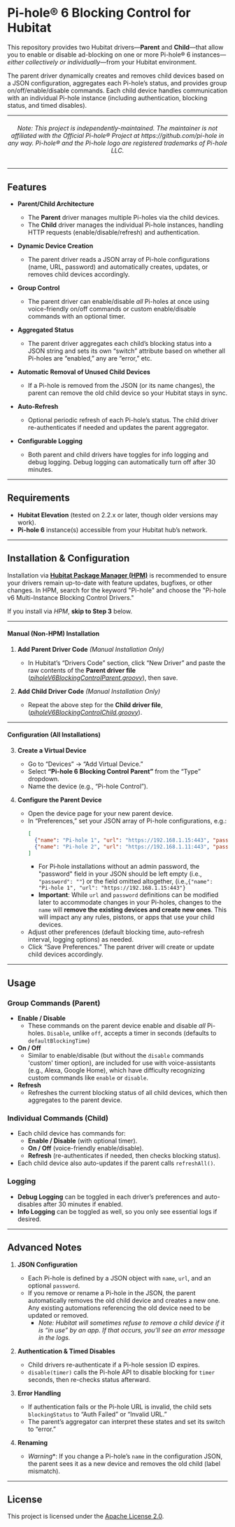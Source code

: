 # Pi-hole® 6 Blocking Control for Hubitat

This repository provides two Hubitat drivers—**Parent** and **Child**—that allow you to enable or disable ad-blocking on one or more Pi-hole® 6 instances—*either collectively or individually*—from your Hubitat environment. 

The parent driver dynamically creates and removes child devices based on a JSON configuration, aggregates each Pi-hole’s status, and provides group on/off/enable/disable commands. Each child device handles communication with an individual Pi-hole instance (including authentication, blocking status, and timed disables).

---
  
<h6 align="center">Note: This project is independently-maintained. The maintainer is not affiliated with the Official Pi-hole® Project at https://github.com/pi-hole in any way. Pi-hole® and the Pi-hole logo are registered trademarks of Pi-hole LLC. </h6>

---

## Features

- **Parent/Child Architecture**  
  - The **Parent** driver manages multiple Pi-holes via the child devices.  
  - The **Child** driver manages the individual Pi-hole instances, handling HTTP requests (enable/disable/refresh) and authentication.

- **Dynamic Device Creation**  
  - The parent driver reads a JSON array of Pi-hole configurations (name, URL, password) and automatically creates, updates, or removes child devices accordingly.

- **Group Control**  
  - The parent driver can enable/disable *all* Pi-holes at once using voice-friendly on/off commands or custom enable/disable commands with an optional timer.

- **Aggregated Status**  
  - The parent driver aggregates each child’s blocking status into a JSON string and sets its own “switch” attribute based on whether all Pi-holes are “enabled,” any are “error,” etc.

- **Automatic Removal of Unused Child Devices**  
  - If a Pi-hole is removed from the JSON (or its name changes), the parent can remove the old child device so your Hubitat stays in sync.

- **Auto-Refresh**  
  - Optional periodic refresh of each Pi-hole’s status. The child driver re-authenticates if needed and updates the parent aggregator.

- **Configurable Logging**  
  - Both parent and child drivers have toggles for info logging and debug logging. Debug logging can automatically turn off after 30 minutes.

---

## Requirements

- **Hubitat Elevation** (tested on 2.2.x or later, though older versions may work).  
- **Pi-hole 6** instance(s) accessible from your Hubitat hub’s network.

---

## Installation & Configuration

Installation via [**Hubitat Package Manager (HPM)**](https://hubitatpackagemanager.hubitatcommunity.com/installing.html) is recommended to ensure your drivers remain up-to-date with feature updates, bugfixes, or other changes. In HPM, search for the keyword "Pi-hole" and choose the "Pi-hole v6 Multi-Instance Blocking Control Drivers."

If you install via *HPM*, **skip to Step 3** below.    

---

<h4>Manual (Non-HPM) Installation</h4>

1. **Add Parent Driver Code**  *(Manual Installation Only)*
   - In Hubitat’s “Drivers Code” section, click “New Driver” and paste the raw contents of the **Parent driver file** ([*piholeV6BlockingControlParent.groovy*](https://raw.githubusercontent.com/TheMegamind/Hubitat/main/piholeV6BlockingControl/piholeV6BlockingControlParent.groovy)), then save.

2. **Add Child Driver Code**  *(Manual Installation Only)*
   - Repeat the above step for the **Child driver file**,  ([*piholeV6BlockingControlChild.groovy*](https://raw.githubusercontent.com/TheMegamind/Hubitat/main//piholeV6BlockingControl/piholeV6BlockingControlChild.groovy)).

---

<h4>Configuration (All Installations)</h4>

3. **Create a Virtual Device**  
   - Go to “Devices” → “Add Virtual Device.”  
   - Select **“Pi-hole 6 Blocking Control Parent”** from the “Type” dropdown.  
   - Name the device (e.g., “Pi-hole Control”).

4. **Configure the Parent Device**  
   - Open the device page for your new parent device.  
   - In “Preferences,” set your JSON array of Pi-hole configurations, e.g.:
     ```json
     [
       {"name": "Pi-hole 1", "url": "https://192.168.1.15:443", "password": "pass1"},
       {"name": "Pi-hole 2", "url": "https://192.168.1.11:443", "password": "pass2"}
     ]
     ```
     - For Pi‑hole installations without an admin password, the "password" field in your JSON should be left empty (i.e., `"password": ""`) or the field omitted altogether, (i.e.,`{"name": "Pi-hole 1", "url": "https://192.168.1.15:443"}`
     - **Important**: While `url` and `password` definitions can be modified later to accommodate changes in your Pi-holes, changes to the `name` will **remove the existing devices and create new ones**. This will impact any any rules, pistons, or apps that use your child devices. 
   - Adjust other preferences (default blocking time, auto-refresh interval, logging options) as needed.  
   - Click “Save Preferences.” The parent driver will create or update child devices accordingly.

---

## Usage

### Group Commands (Parent)

- **Enable / Disable**  
  - These commands on the parent device enable and disable *all* Pi-holes. `Disable`, unlike `off`, accepts a timer in seconds (defaults to `defaultBlockingTime`)
- **On / Off**
  - Similar to enable/disable (but without the `disable` commands 'custom' timer option), are included for use with voice-assistants (e.g., Alexa, Google Home), which have difficulty recognizing custom commands like `enable` or `disable`. 
- **Refresh**  
  - Refreshes the current blocking status of all child devices, which then aggregates to the parent device.

### Individual Commands (Child)

- Each child device has commands for:
  - **Enable / Disable** (with optional timer).  
  - **On / Off** (voice-friendly enable/disable).  
  - **Refresh** (re-authenticates if needed, then checks blocking status).  
- Each child device also auto-updates if the parent calls `refreshAll()`.

### Logging

- **Debug Logging** can be toggled in each driver’s preferences and auto-disables after 30 minutes if enabled.  
- **Info Logging** can be toggled as well, so you only see essential logs if desired.

---

## Advanced Notes

1. **JSON Configuration**  
   - Each Pi-hole is defined by a JSON object with `name`, `url`, and an optional `password`.  
   - If you remove or rename a Pi-hole in the JSON, the parent automatically removes the old child device and creates a new one. Any existing automations referencing the old device need to be updated or removed.
     - *Note: Hubitat will sometimes refuse to remove a child device if it is “in use” by an app. If that occurs, you’ll see an error message in the logs.*

2. **Authentication & Timed Disables**  
   - Child drivers re-authenticate if a Pi-hole session ID expires.  
   - `disable(timer)` calls the Pi-hole API to disable blocking for `timer` seconds, then re-checks status afterward.

3. **Error Handling**  
   - If authentication fails or the Pi-hole URL is invalid, the child sets `blockingStatus` to “Auth Failed” or “Invalid URL.”  
   - The parent’s aggregator can interpret these states and set its switch to “error.”

4. **Renaming**  
   - *Warning**: If you change a Pi-hole’s `name` in the configuration JSON, the parent sees it as a new device and removes the old child (label mismatch).

---

## License

This project is licensed under the [Apache License 2.0](http://www.apache.org/licenses/LICENSE-2.0).
